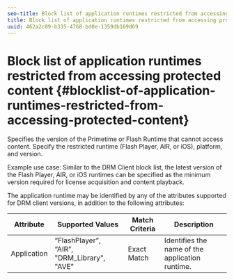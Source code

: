 ```yaml
---
seo-title: Block list of application runtimes restricted from accessing protected content
title: Block list of application runtimes restricted from accessing protected content
uuid: 462a2c09-b335-4768-bd0e-1359db169d69
---
```


# Block list of application runtimes restricted from accessing protected content {#blocklist-of-application-runtimes-restricted-from-accessing-protected-content}

Specifies the version of the Primetime or Flash Runtime that cannot access content. Specify the restricted runtime (Flash Player, AIR, or iOS), platform, and version.

Example use case: Similar to the DRM Client block list, the latest version of the Flash Player, AIR, or iOS runtimes can be specified as the minimum version required for license acquisition and content playback.

The application runtime may be identified by any of the attributes supported for DRM client versions, in addition to the following attributes:  

| **Attribute** |**Supported Values** |**Match Criteria** |**Description** |
|---|---|---|---|
|  Application  | “FlashPlayer”, “AIR”, "DRM_Library", "AVE"  | Exact Match  | Identifies the name of the application runtime.  |

